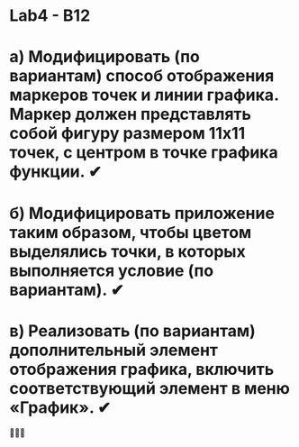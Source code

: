 # Lab4 - B12
# а) Модифицировать (по вариантам) способ отображения маркеров точек и линии графика. Маркер должен представлять собой фигуру размером 11х11 точек, с центром в точке графика функции. ✔
# б) Модифицировать приложение таким образом, чтобы цветом выделялись точки, в которых выполняется условие (по вариантам). ✔
# в) Реализовать (по вариантам) дополнительный элемент отображения графика, включить соответствующий элемент в меню «График». ✔
🙂🙂🙂

